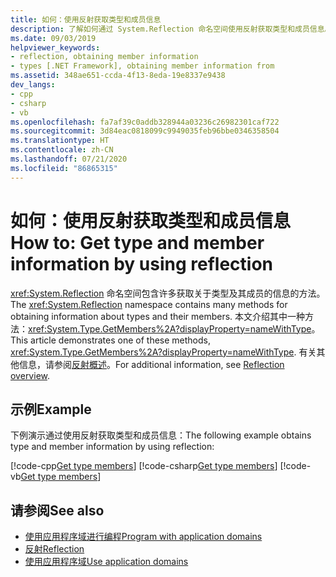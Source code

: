 ```yaml
---
title: 如何：使用反射获取类型和成员信息
description: 了解如何通过 System.Reflection 命名空间使用反射获取类型和成员信息。
ms.date: 09/03/2019
helpviewer_keywords:
- reflection, obtaining member information
- types [.NET Framework], obtaining member information from
ms.assetid: 348ae651-ccda-4f13-8eda-19e8337e9438
dev_langs:
- cpp
- csharp
- vb
ms.openlocfilehash: fa7af39c0addb328944a03236c26982301caf722
ms.sourcegitcommit: 3d84eac0818099c9949035feb96bbe0346358504
ms.translationtype: HT
ms.contentlocale: zh-CN
ms.lasthandoff: 07/21/2020
ms.locfileid: "86865315"
---
```

# <a name="how-to-get-type-and-member-information-by-using-reflection"></a><span data-ttu-id="5c85e-103">如何：使用反射获取类型和成员信息</span><span class="sxs-lookup"><span data-stu-id="5c85e-103">How to: Get type and member information by using reflection</span></span>
<span data-ttu-id="5c85e-104"><xref:System.Reflection> 命名空间包含许多获取关于类型及其成员的信息的方法。</span><span class="sxs-lookup"><span data-stu-id="5c85e-104">The <xref:System.Reflection> namespace contains many methods for obtaining information about types and their members.</span></span> <span data-ttu-id="5c85e-105">本文介绍其中一种方法：<xref:System.Type.GetMembers%2A?displayProperty=nameWithType>。</span><span class="sxs-lookup"><span data-stu-id="5c85e-105">This article demonstrates one of these methods, <xref:System.Type.GetMembers%2A?displayProperty=nameWithType>.</span></span> <span data-ttu-id="5c85e-106">有关其他信息，请参阅[反射概述](reflection.md)。</span><span class="sxs-lookup"><span data-stu-id="5c85e-106">For additional information, see [Reflection overview](reflection.md).</span></span>
  
## <a name="example"></a><span data-ttu-id="5c85e-107">示例</span><span class="sxs-lookup"><span data-stu-id="5c85e-107">Example</span></span>

<span data-ttu-id="5c85e-108">下例演示通过使用反射获取类型和成员信息：</span><span class="sxs-lookup"><span data-stu-id="5c85e-108">The following example obtains type and member information by using reflection:</span></span>

[!code-cpp[Get type members](../../../samples/snippets/standard/reflection/memberinfo/gettypemembers.cpp)]
[!code-csharp[Get type members](../../../samples/snippets/standard/reflection/memberinfo/gettypemembers.cs)]
[!code-vb[Get type members](../../../samples/snippets/standard/reflection/memberinfo/gettypemembers.vb)]

## <a name="see-also"></a><span data-ttu-id="5c85e-109">请参阅</span><span class="sxs-lookup"><span data-stu-id="5c85e-109">See also</span></span>

- [<span data-ttu-id="5c85e-110">使用应用程序域进行编程</span><span class="sxs-lookup"><span data-stu-id="5c85e-110">Program with application domains</span></span>](../app-domains/application-domains.md#programming-with-application-domains)
- [<span data-ttu-id="5c85e-111">反射</span><span class="sxs-lookup"><span data-stu-id="5c85e-111">Reflection</span></span>](reflection.md)
- [<span data-ttu-id="5c85e-112">使用应用程序域</span><span class="sxs-lookup"><span data-stu-id="5c85e-112">Use application domains</span></span>](../app-domains/use.md)
